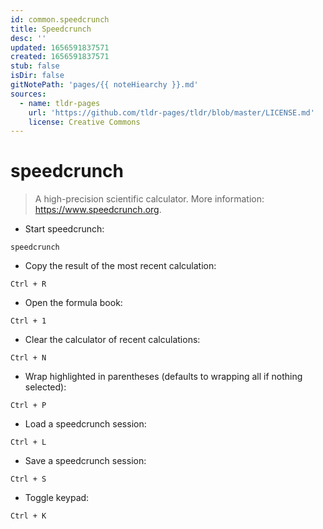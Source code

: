 ```yaml
---
id: common.speedcrunch
title: Speedcrunch
desc: ''
updated: 1656591837571
created: 1656591837571
stub: false
isDir: false
gitNotePath: 'pages/{{ noteHiearchy }}.md'
sources:
  - name: tldr-pages
    url: 'https://github.com/tldr-pages/tldr/blob/master/LICENSE.md'
    license: Creative Commons
---
```

# speedcrunch

> A high-precision scientific calculator.
> More information: <https://www.speedcrunch.org>.

- Start speedcrunch:

`speedcrunch`

- Copy the result of the most recent calculation:

`Ctrl + R`

- Open the formula book:

`Ctrl + 1`

- Clear the calculator of recent calculations:

`Ctrl + N`

- Wrap highlighted in parentheses (defaults to wrapping all if nothing selected):

`Ctrl + P`

- Load a speedcrunch session:

`Ctrl + L`

- Save a speedcrunch session:

`Ctrl + S`

- Toggle keypad:

`Ctrl + K`

